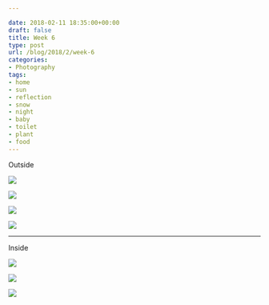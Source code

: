 ```yaml
---

date: 2018-02-11 18:35:00+00:00
draft: false
title: Week 6
type: post
url: /blog/2018/2/week-6
categories:
- Photography
tags:
- home
- sun
- reflection
- snow
- night
- baby
- toilet
- plant
- food
---
```


Outside



  
   ![](/images/2018-02-11-20182week-6/IMG_4182.jpg)

  

  
   ![](/images/2018-02-11-20182week-6/FullSizeRender.jpg)

  

  
   ![](/images/2018-02-11-20182week-6/IMG_4254.jpg)

  

  
   ![](/images/2018-02-11-20182week-6/IMG_4222.jpg)

  



* * *

Inside



  
   ![](/images/2018-02-11-20182week-6/IMG_4209.jpg)

  

  
   ![](/images/2018-02-11-20182week-6/IMG_4186.jpg)

  

  
   ![](/images/2018-02-11-20182week-6/IMG_4212.jpg)

  


